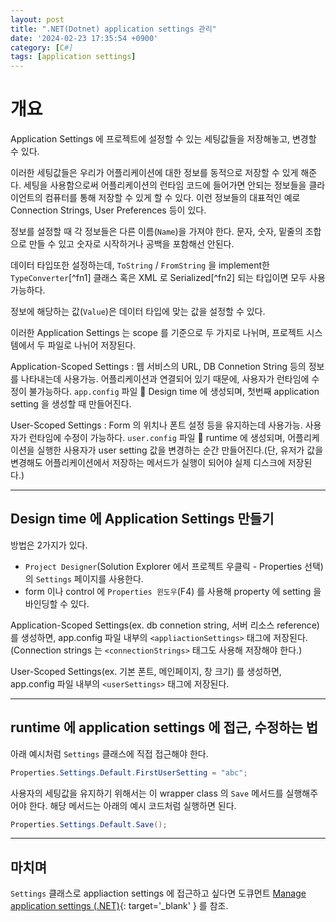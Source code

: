 ```yaml
---
layout: post
title: ".NET(Dotnet) application settings 관리"
date: '2024-02-23 17:35:54 +0900'
category: [C#]
tags: [application settings]
---
```


# 개요
Application Settings 에 프로젝트에 설정할 수 있는 세팅값들을 저장해놓고, 변경할 수 있다.

이러한 세팅값들은 우리가 어플리케이션에 대한 정보를 동적으로 저장할 수 있게 해준다. 세팅을 사용함으로써 어플리케이션의 런타임 코드에 들어가면 안되는 정보들을 클라이언트의 컴퓨터를 통해 저장할 수 있게 할 수 있다. 이런 정보들의 대표적인 예로 Connection Strings, User Preferences 등이 있다.

정보를 설정할 때 각 정보들은 다른 이름(`Name`)을 가져야 한다. 문자, 숫자, 밑줄의 조합으로 만들 수 있고 숫자로 시작하거나 공백을 포함해선 안된다.

데이터 타입또한 설정하는데, `ToString` / `FromString` 을 implement한 `TypeConverter`[^fn1] 클래스 혹은 XML 로 Serialized[^fn2] 되는 타입이면 모두 사용 가능하다.

정보에 해당하는 값(`Value`)은 데이터 타입에 맞는 값을 설정할 수 있다.

이러한 Application Settings 는 scope 를 기준으로 두 가지로 나뉘며, 프로젝트 시스템에서 두 파일로 나뉘어 저장된다.

Application-Scoped Settings
: 웹 서비스의 URL, DB Connetion String 등의 정보를 나타내는데 사용가능. 어플리케이션과 연결되어 있기 때문에, 사용자가 런타임에 수정이 불가능하다. `app.config` 파일 🟰 Design time 에 생성되며, 첫번째 application setting 을 생성할 때 만들어진다.

User-Scoped Settings
: Form 의 위치나 폰트 설정 등을 유지하는데 사용가능. 사용자가 런타임에 수정이 가능하다. `user.config` 파일 🟰 runtime 에 생성되며, 어플리케이션을 실행한 사용자가 user setting 값을 변경하는 순간 만들어진다.(단, 유저가 값을 변경해도 어플리케이션에서 저장하는 메서드가 실행이 되어야 실제 디스크에 저장된다.)

---

## Design time 에 Application Settings 만들기
방법은 2가지가 있다.

- `Project Designer`(Solution Explorer 에서 프로젝트 우클릭 - Properties 선택) 의 `Settings` 페이지를 사용한다.
- form 이나 control 에 `Properties 윈도우`(F4) 를 사용해 property 에 setting 을 바인딩할 수 있다.

Application-Scoped Settings(ex. db connetion string, 서버 리소스 reference) 를 생성하면, app.config 파일 내부의 `<appliactionSettings>` 태그에 저장된다.(Connection strings 는 `<connectionStrings>` 태그도 사용해 저장해야 한다.)

User-Scoped Settings(ex. 기본 폰트, 메인페이지, 창 크기) 를 생성하면, app.config 파일 내부의 `<userSettings>` 태그에 저장된다.

---

## runtime 에 application settings 에 접근, 수정하는 법
아래 예시처럼 `Settings` 클래스에 직접 접근해야 한다.

```cs
Properties.Settings.Default.FirstUserSetting = "abc";
```

사용자의 세팅값을 유지하기 위해서는 이 wrapper class 의 `Save` 메서드를 실행해주어야 한다. 해당 메서드는 아래의 예시 코드처럼 실행하면 된다.

```cs
Properties.Settings.Default.Save();
```

---

## 마치며
`Settings` 클래스로 appliaction settings 에 접근하고 싶다면 도큐먼트 [Manage application settings (.NET)](https://learn.microsoft.com/en-us/dotnet/desktop/winforms/advanced/application-settings-overview?view=netframeworkdesktop-4.8){: target='_blank' } 를 참조.